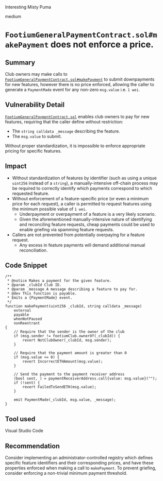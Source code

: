 Interesting Misty Puma

medium

# `FootiumGeneralPaymentContract.sol#makePayment` does not enforce a price.

## Summary

Club owners may make calls to [`FootiumGeneralPaymentContract.sol#makePayment`](https://github.com/sherlock-audit/2023-12-footium/blob/617cbc3df2fb51d9e8e5c701355efec4d4193d55/footium-eth-shareable/contracts/FootiumGeneralPaymentContract.sol#L84) to submit downpayments for new features, however there is no price enforced, allowing the caller to generate a `PaymentMade` event for any non-zero `msg.value` i.e. `1 wei`.

## Vulnerability Detail

[`FootiumGeneralPaymentContract.sol`](https://github.com/sherlock-audit/2023-12-footium/blob/main/footium-eth-shareable/contracts/FootiumGeneralPaymentContract.sol) enables club owners to pay for new features, requiring that the caller define without restriction:

- The `string calldata _message` describing the feature.
- The `msg.value` to submit.

Without proper standardization, it is impossible to enforce appropriate pricing for specific features.

## Impact

- Without standardization of features by identifier (such as using a unique `uint256` instead of a `string`), a manually-intensive off-chain process may be required to correctly identify which payments correspond to which requested feature.
- Without enforcement of a feature-specific price (or even a minimum price for each request), a caller is permitted to request features using the minimum possible value of `1 wei`.
  - Underpayment or overpayment of a feature is a very likely scenario. 
  - Given the aforementioned manually-intensive nature of identifying and reconciling feature requests, cheap payments could be used to enable griefing via spamming feature requests.
- Callers are not prevented from potentially overpaying for a feature request.
  - Any excess in feature payments will demand additional manual reconciliation.

## Code Snippet

```solidity
/**
 * @notice Makes a payment for the given feature.
 * @param _clubId Club ID.
 * @param _message A message describing a feature to pay for.
 * @dev This function is payable.
 * Emits a {PaymentMade} event.
 */
function makePayment(uint256 _clubId, string calldata _message)
    external
    payable
    whenNotPaused
    nonReentrant
{
    // Require that the sender is the owner of the club
    if (msg.sender != footiumClub.ownerOf(_clubId)) {
        revert NotClubOwner(_clubId, msg.sender);
    }

    // Require that the payment amount is greater than 0
    if (msg.value <= 0) {
        revert IncorrectETHAmount(msg.value);
    }

    // Send the payment to the payment receiver address
    (bool sent, ) = paymentReceiverAddress.call{value: msg.value}("");
    if (!sent) {
        revert FailedToSendETH(msg.value);
    }

    emit PaymentMade(_clubId, msg.value, _message);
}
```

## Tool used

Visual Studio Code

## Recommendation

Consider implementing an administrator-controlled registry which defines specific feature identifiers and their corresponding prices, and have these properties enforced when making a call to `makePayment`. To prevent griefing, consider enforcing a non-trivial minimum payment threshold.